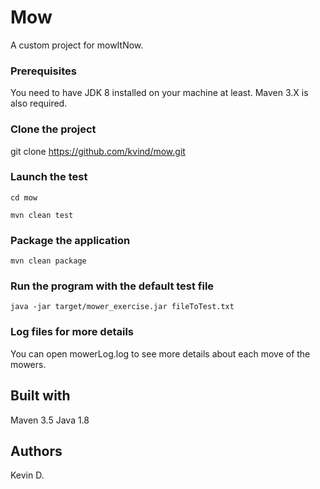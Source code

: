 # Mow

A custom project for mowItNow.

### Prerequisites

You need to have JDK 8 installed on your machine at least.
Maven 3.X is also required.

### Clone the project

git clone https://github.com/kvind/mow.git

### Launch the test

```
cd mow

mvn clean test
```
### Package the application
```
mvn clean package
```
### Run the program with the default test file
```
java -jar target/mower_exercise.jar fileToTest.txt
```
### Log files for more details

You can open mowerLog.log to see more details about each move of the mowers.

## Built with

Maven 3.5 
Java 1.8

## Authors

Kevin D. 


